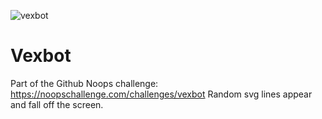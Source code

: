 ![vexbot](https://user-images.githubusercontent.com/212941/59231505-bb48a900-8b95-11e9-9ed0-acd620feaf76.png)

# Vexbot

Part of the Github Noops challenge: https://noopschallenge.com/challenges/vexbot
Random svg lines appear and fall off the screen.
